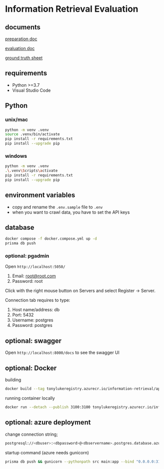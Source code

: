 # Information Retrieval Evaluation

## documents

[preparation doc](https://docs.google.com/document/d/1CyZr6BCO7HAJkWeOlmOVO5_PjgciXi6qZNcJ2JwUiyE/edit?usp=sharing)

[evaluation doc](https://docs.google.com/document/d/1RlGlw1xzIZ5iDCYKw6M5eYVcVZCS67_rZi2n-odH48c/edit?usp=sharing)

[ground truth sheet](https://docs.google.com/spreadsheets/d/1wl72UrtBVSqMwfYwsJgIb21gftcBTYMtiB67N0tCS7A/edit?usp=sharing)

## requirements

* Python >=3.7
* Visual Studio Code

## Python

### unix/mac
```bash
python -m venv .venv
source .venv/bin/activate
pip install -r requirements.txt
pip install --upgrade pip
```

### windows
```bash
python -m venv .venv
.\.venv\Scripts\activate
pip install -r requirements.txt
pip install --upgrade pip
```

## environment variables
* copy and rename the `.env.sample` file to `.env`
* when you want to crawl data, you have to set the API keys

## database 
```bash
docker compose -f docker.compose.yml up -d
prisma db push
```

### optional: pgadmin
Open `http://localhost:5050/`
1) Email: root@root.com
2) Password: root

Click with the right mouse button on Servers and select Register -> Server.

Connection tab requires to type:
1) Host name/address: db
2) Port: 5432
3) Username: postgres
4) Password: postgres

## optional: swagger
Open `http://localhost:8000/docs` to see the swagger UI

## optional: Docker
building
```bash
docker build --tag tonylukeregistry.azurecr.io/information-retrieval/api:latest .
```

running container locally
```bash
docker run --detach --publish 3100:3100 tonylukeregistry.azurecr.io/information-retrieval/api:latest
```


## optional: azure deployment
change connection string;
```bash
postgresql://<dbuser>:<dbpassword>@<dbservername>.postgres.database.azure.com:<port>/<bdname>?schema=public&sslmode=require
```

startup command (azure needs gunicorn)
```bash
prisma db push && gunicorn --pythonpath src main:app --bind "0.0.0.0:3100" --worker-class "uvicorn.workers.UvicornWorker"
```



